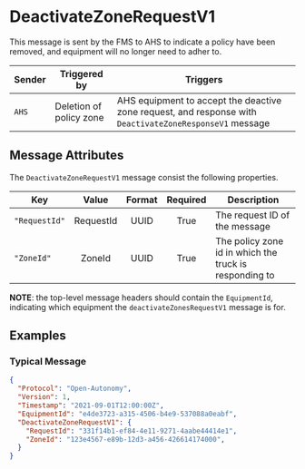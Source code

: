 # DeactivateZoneRequestV1

This message is sent by the FMS to AHS to indicate a policy have been removed, and equipment will no longer need to adher to.

| Sender | Triggered by | Triggers |
| --- | --- | --- |
| `AHS`  | Deletion of policy zone | AHS equipment to accept the deactive zone request, and response with `DeactivateZoneResponseV1` message |

## Message Attributes

The `DeactivateZoneRequestV1` message consist the following properties.

| Key | Value | Format | Required | Description |
| --- | :---: | :---: | :---: | --- |
| `"RequestId"` | RequestId | UUID | True | The request ID of the message |
| `"ZoneId"` | ZoneId | UUID | True | The policy zone id in which the truck is responding to |

**NOTE**: the top-level message headers should contain the `EquipmentId`, indicating which equipment the `deactivateZonesRequestV1` message is for. 


## Examples
### Typical Message
```JSON
{
  "Protocol": "Open-Autonomy",
  "Version": 1,
  "Timestamp": "2021-09-01T12:00:00Z",
  "EquipmentId": "e4de3723-a315-4506-b4e9-537088a0eabf",
  "DeactivateZoneRequestV1": {
    "RequestId": "331f14b1-ef84-4e11-9271-4aabe44414e1",
    "ZoneId": "123e4567-e89b-12d3-a456-426614174000",
  }
}
```
